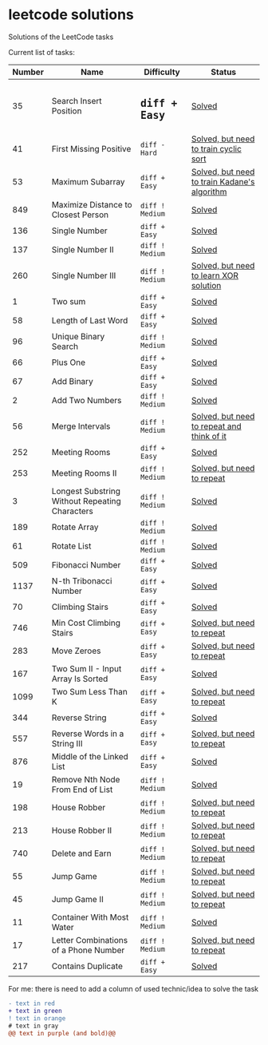 # leetcode solutions
Solutions of the LeetCode tasks

Current list of tasks:


| Number        | Name          | Difficulty    | Status        |
| ------------- | ------------- | ------------- | ------------- |
| 35            | Search Insert Position | <h2>```diff + Easy```</h2> |[Solved](solutions/Task_35.ipynb)|
| 41            | First Missing Positive | ```diff - Hard``` |[Solved, but need to train cyclic sort](solutions/Task_41.ipynb)|
| 53            | Maximum Subarray | ```diff + Easy``` |[Solved, but need to train Kadane's algorithm](solutions/Task_53.ipynb)|
| 849           | Maximize Distance to Closest Person | ```diff ! Medium``` |[Solved](solutions/Task_849.ipynb)|
| 136           | Single Number | ```diff + Easy``` |[Solved](solutions/Task_136.ipynb)|
| 137           | Single Number II | ```diff ! Medium``` |[Solved](solutions/Task_137.ipynb)|
| 260           | Single Number III | ```diff ! Medium``` |[Solved, but need to learn XOR solution](solutions/Task_260.ipynb)|
| 1             | Two sum | ```diff + Easy``` |[Solved](solutions/Task_1.ipynb)|
| 58            | Length of Last Word | ```diff + Easy``` |[Solved](solutions/Task_58.ipynb)|
| 96            | Unique Binary Search | ```diff ! Medium``` |[Solved](solutions/Task_96.ipynb)|
| 66            | Plus One | ```diff + Easy``` |[Solved](solutions/Task_66.ipynb)|
| 67            | Add Binary | ```diff + Easy``` |[Solved](solutions/Task_67.ipynb)|
| 2             | Add Two Numbers | ```diff ! Medium``` |[Solved](solutions/Task_2.ipynb)|
| 56            | Merge Intervals | ```diff ! Medium``` |[Solved, but need to repeat and think of it](solutions/Task_56.ipynb)|
| 252           | Meeting Rooms | ```diff + Easy``` |[Solved](solutions/Task_252.ipynb)|
| 253           | Meeting Rooms II | ```diff ! Medium``` | [Solved, but need to repeat](solutions/Task_253.ipynb)|
| 3             | Longest Substring Without Repeating Characters | ```diff ! Medium``` |[Solved](solutions/Task_3.ipynb)|
| 189           | Rotate Array | ```diff ! Medium``` |[Solved](solutions/Task_189.ipynb)|
| 61            | Rotate List  | ```diff ! Medium``` |[Solved](solutions/Task_61.ipynb)|
| 509           | Fibonacci Number | ```diff + Easy``` |[Solved](solutions/Task_509.ipynb)|
| 1137          | N-th Tribonacci Number | ```diff + Easy``` |[Solved](solutions/Task_1137.ipynb)|
| 70            | Climbing Stairs | ```diff + Easy``` |[Solved](solutions/Task_70.ipynb)|
| 746           | Min Cost Climbing Stairs | ```diff + Easy``` |[Solved, but need to repeat](solutions/Task_746.ipynb)|
| 283           | Move Zeroes | ```diff + Easy``` |[Solved, but need to repeat](solutions/Task_283.ipynb)|
| 167           | Two Sum II - Input Array Is Sorted | ```diff + Easy``` |[Solved](solutions/Task_167.ipynb)|
| 1099          | Two Sum Less Than K | ```diff + Easy``` |[Solved, but need to repeat](solutions/Task_1099.ipynb)|
| 344           | Reverse String | ```diff + Easy``` |[Solved](solutions/Task_344.ipynb)|
| 557           | Reverse Words in a String III | ```diff + Easy``` |[Solved, but need to repeat](solutions/Task_557.ipynb)|
| 876           | Middle of the Linked List | ```diff + Easy``` |[Solved](solutions/Task_876.ipynb)|
| 19            | Remove Nth Node From End of List | ```diff ! Medium``` |[Solved](solutions/Task_19.ipynb)|
| 198           | House Robber | ```diff ! Medium``` |[Solved, but need to repeat](solutions/Task_198.ipynb)|
| 213           | House Robber II | ```diff ! Medium``` |[Solved, but need to repeat](solutions/Task_213.ipynb)|
| 740           | Delete and Earn | ```diff ! Medium``` |[Solved, but need to repeat](solutions/Task_740.ipynb)|
| 55            | Jump Game | ```diff ! Medium``` |[Solved, but need to repeat](solutions/Task_55.ipynb)|
| 45            | Jump Game II | ```diff ! Medium``` |[Solved, but need to repeat](solutions/Task_45.ipynb)|
| 11            | Container With Most Water | ```diff ! Medium``` |[Solved](solutions/Task_11.ipynb)|
| 17            | Letter Combinations of a Phone Number | ```diff ! Medium``` |[Solved, but need to repeat](solutions/Task_17.ipynb)|
| 217           | Contains Duplicate | ```diff + Easy``` |[Solved](solutions/Task_217.ipynb)|

For me: there is need to add a column of used technic/idea to solve the task

```diff
- text in red
+ text in green
! text in orange
# text in gray
@@ text in purple (and bold)@@
```


